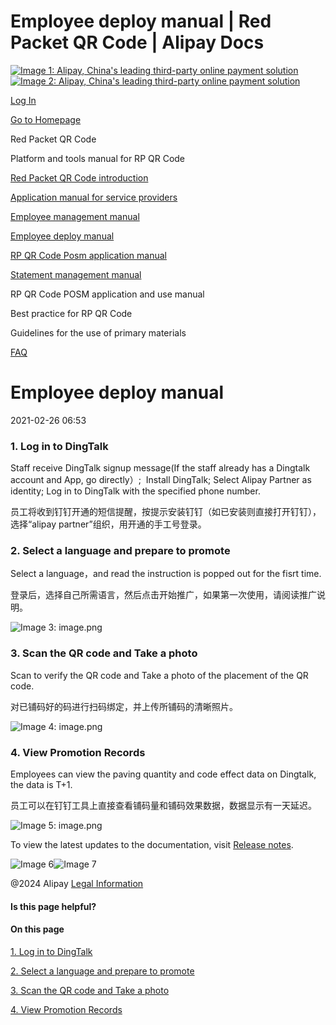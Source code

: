 Employee deploy manual | Red Packet QR Code | Alipay Docs
===============
                        

[![Image 1: Alipay, China's leading third-party online payment solution](https://ac.alipay.com/storage/2024/3/26/d66c43c0-440d-4c97-9976-f2028a2c8c5e.svg)![Image 2: Alipay, China's leading third-party online payment solution](https://ac.alipay.com/storage/2024/3/26/a48bd336-aea0-4f16-bf83-616eacbb4434.svg)](/docs/)

[Log In](https://global.alipay.com/ilogin/account_login.htm?goto=https%3A%2F%2Fglobal.alipay.com%2Fdocs%2Fac%2Fredpacket%2Fkf153c)

[Go to Homepage](../../)

Red Packet QR Code

Platform and tools manual for RP QR Code

[Red Packet QR Code introduction](/docs/ac/redpacket/scrzsv)

[Application manual for service providers](/docs/ac/redpacket/intro)

[Employee management manual](/docs/ac/redpacket/dt82mk)

[Employee deploy manual](/docs/ac/redpacket/kf153c)

[RP QR Code Posm application manual](/docs/ac/redpacket/fwfd9w)

[Statement management manual](/docs/ac/redpacket/rw3egu)

RP QR Code POSM application and use manual

Best practice for RP QR Code

Guidelines for the use of primary materials

[FAQ](/docs/ac/redpacket/faq)

Employee deploy manual
======================

2021-02-26 06:53

### 1\. Log in to DingTalk

Staff receive DingTalk signup message(If the staff already has a Dingtalk account and App, go directly）;  Install DingTalk; Select Alipay Partner as identity; Log in to DingTalk with the specified phone number.

员工将收到钉钉开通的短信提醒，按提示安装钉钉（如已安装则直接打开钉钉），选择“alipay partner”组织，用开通的手工号登录。

### 2\. Select a language and prepare to promote

Select a language，and read the instruction is popped out for the fisrt time.

登录后，选择自己所需语言，然后点击开始推广，如果第一次使用，请阅读推广说明。

![Image 3: image.png](https://cdn.nlark.com/yuque/0/2020/png/561635/1588925002033-668d1982-5d46-4fa7-9034-8de00b424950.png)

### 3\. Scan the QR code and Take a photo

Scan to verify the QR code and Take a photo of the placement of the QR code.

对已铺码好的码进行扫码绑定，并上传所铺码的清晰照片。

![Image 4: image.png](https://cdn.nlark.com/yuque/0/2020/png/561635/1588925002451-7ae88ec5-0e4b-4612-b39c-e27ed0325a7b.png)

### 4\. View Promotion Records

Employees can view the paving quantity and code effect data on Dingtalk, the data is T+1.

员工可以在钉钉工具上直接查看铺码量和铺码效果数据，数据显示有一天延迟。

![Image 5: image.png](https://cdn.nlark.com/yuque/0/2020/png/561635/1588925002560-d9a5643f-f7e8-4934-94e0-aeae3ec1129c.png)

To view the latest updates to the documentation, visit [Release notes](https://global.alipay.com/docs/releasenotes).

![Image 6](https://ac.alipay.com/storage/2021/5/20/19b2c126-9442-4f16-8f20-e539b1db482a.png)![Image 7](https://ac.alipay.com/storage/2021/5/20/e9f3f154-dbf0-455f-89f0-b3d4e0c14481.png)

@2024 Alipay [Legal Information](https://global.alipay.com/docs/ac/platform/membership)

#### Is this page helpful?

#### On this page

[1\. Log in to DingTalk](#721cdfc5 "1. Log in to DingTalk")

[2\. Select a language and prepare to promote](#8c4861ba "2. Select a language and prepare to promote")

[3\. Scan the QR code and Take a photo](#850a3044 "3. Scan the QR code and Take a photo")

[4\. View Promotion Records](#cfd37717 "4. View Promotion Records")